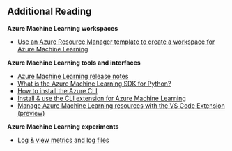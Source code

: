 ## Additional Reading

**Azure Machine Learning workspaces**
+ [Use an Azure Resource Manager template to create a workspace for Azure Machine Learning](https://docs.microsoft.com/en-us/azure/machine-learning/how-to-create-workspace-template?tabs=azcli)

**Azure Machine Learning tools and interfaces​**
+ [Azure Machine Learning release notes](https://docs.microsoft.com/en-us/azure/machine-learning/azure-machine-learning-release-notes)
+ [What is the Azure Machine Learning SDK for Python?](https://docs.microsoft.com/en-us/python/api/overview/azure/ml/?view=azure-ml-py)
+ [How to install the Azure CLI](https://docs.microsoft.com/en-us/cli/azure/install-azure-cli?view=azure-cli-latest)
+ [Install & use the CLI extension for Azure Machine Learning](https://docs.microsoft.com/en-us/azure/machine-learning/reference-azure-machine-learning-cli)
+ [Manage Azure Machine Learning resources with the VS Code Extension (preview)](https://docs.microsoft.com/en-us/azure/machine-learning/how-to-manage-resources-vscode)

**Azure Machine Learning experiments​**
+ [Log & view metrics and log files](https://docs.microsoft.com/en-us/azure/machine-learning/how-to-log-view-metrics)
